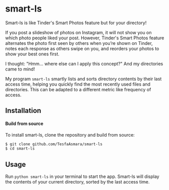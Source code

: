 # smart-ls

Smart-ls is like Tinder's Smart Photos feature but for your directory!

If you post a slideshow of photos on Instagram, it will not show you on which photo people liked your post. However, Tinder's Smart Photos feature alternates the photo first seen by others when you’re shown on Tinder, notes each response as others swipe on you, and reorders your photos to show your best ones first.

I thought: "Hmm... where else can I apply this concept?" And my directories came to mind!

My program `smart-ls` smartly lists and sorts directory contents by their last access time, helping you quickly find the most recently used files and directories. This can be adapted to a different metric like frequency of access.

## Installation

#### Build from source

To install smart-ls, clone the repository and build from source:

```sh
$ git clone github.com/TesfaAsmara/smart-ls
$ cd smart-ls
```
## Usage

Run `python smart-ls` in your terminal to start the app. Smart-ls will display the contents of your current directory, sorted by the last access time.

